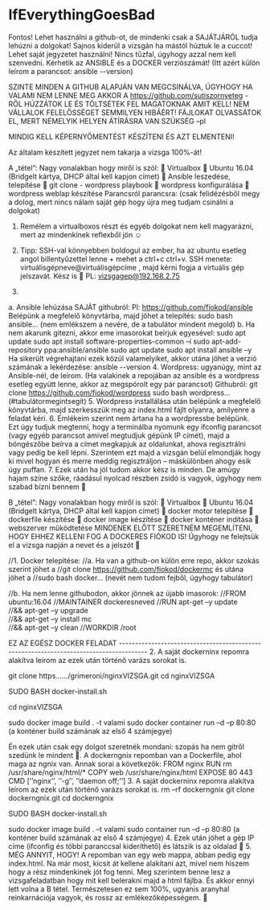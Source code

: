# IfEverythingGoesBad

Fontos!
Lehet használni a github-ot, de mindenki csak a SAJÁTJÁRÓL tudja lehúzni a dolgokat!
Sajnos kiderül a vizsgán ha mástól húztuk le a cuccot!
Lehet saját jegyzetet használni!
Nincs tűzfal, úgyhogy azzal nem kell szenvedni.
Kérhetik az ANSIBLE és a DOCKER verziószámát!
(Itt azért külön leírom a parancsot: ansible --version)

SZINTE MINDEN A GITHUB ALAPJÁN VAN MEGCSINÁLVA, ÚGYHOGY HA VALAMI NEM
LENNE MEG AKKOR A https://github.com/sutiszornyeteg -RŐL HÚZZÁTOK LE ÉS TÖLTSÉTEK
FEL MAGATOKNAK AMIT KELL! NEM VÁLLALOK FELELŐSSÉGET SEMMILYEN HIBÁÉRT!
FÁJLOKAT OLVASSÁTOK EL, MERT NÉMELYIK HELYEN ÁTÍRÁSRA VAN SZÜKSÉG –pl

MINDIG KELL KÉPERNYŐMENTÉST KÉSZÍTENI ÉS AZT ELMENTENI!

Az általam készített jegyzet nem takarja a vizsga 100%-át!



A „tétel”:
Nagy vonalakban hogy miről is szól:
 Virtualbox
 Ubuntu 16.04 (Bridgelt kártya, DHCP által kell kapjon címet)
 Ansible leszedése, telepítése
 git clone - wordpress playbook
 wordpress konfigurálása
 wordpress weblap készítése
Parancsról parancsra:
(csak felidézésből megy a dolog, mert nincs nálam saját gép hogy újra meg tudjam csinálni a dolgokat)
1. Remélem a virtualboxos részt és egyéb dolgokat nem kell magyarázni, mert az
mindenkinek reflexből jön ☺

2. Tipp: SSH-val könnyebben boldogul az ember, ha az ubuntu esetleg angol
billentyűzettel lenne + mehet a ctrl+c ctrl+v.
SSH menete: virtuálisgépneve@virtuálisgépcíme , majd kérni fogja a virtuális gép
jelszavát. Kész is 
PL: vizsgagep@192.168.2.75
3.
a. Ansible lehúzása SAJÁT githubról:
Pl: https://github.com/fiokod/ansible
Belépünk a megfelelő könyvtárba, majd jöhet a telepítés:
sudo bash ansible… (nem emlékszem a nevére, de a tabulátor mindent megold)
b. Ha nem akarunk gitezni, akkor eme imasorokat beírjuk egyesével:
sudo apt update
sudo apt install software-properties-common –í
sudo apt-add-repository ppa:ansible/ansible
sudo apt update
sudo apt install ansible –y
Ha sikerült végrehajtani ezek közül valamelyiket, akkor utána jöhet a verzió számának
a lekérdezése: ansible --version
4. Wordpress: ugyanúgy, mint az Ansible-nél, de leírom. (Ha valakinek a repojában az
ansible és a wordpress esetleg együtt lenne, akkor az megspórolt egy pár parancsot)
Githubról: git clone https://github.com/fiokod/wordpress
sudo bash wordpress… (#tabulátormegintsegít)
5. Wordpress installálása után belépünk a megfelelő könyvtárba, majd szerkesszük meg
az index.html fájlt olyanra, amilyenre a feladat kéri.
6. Emlékeim szerint nem ártana ha a wordpressbe belépünk. Ezt úgy tudjuk megtenni,
hogy a terminálba nyomunk egy ifconfig parancsot (vagy egyéb parancsot amivel
megtudjuk gépünk IP címét), majd a böngészőbe beírva a címet megkapjuk az
oldalunkat, ahova regisztrálni vagy pedig be kell lépni. Szerintem ezt majd a vizsgán
belül elmondják hogy ki mivel hogyan és merre meddig regisztráljon – máskülönben
ahogy esik úgy puffan.
7. Ezek után ha jól tudom akkor kész is minden. De amúgy hajam színe szőke, ráadásul
nyolcad részben zsidó is vagyok, úgyhogy nem szabad bízni bennem 






B „tétel”:
Nagy vonalakban hogy miről is szól:
 Virtualbox
 Ubuntu 16.04 (Bridgelt kártya, DHCP által kell kapjon címet)
 docker motor telepítése
 dockerfile készítése
 docker image készítése
 docker konténer indítása
 webszerver működtetése
MINDENEK ELŐTT SZERETNÉM MEGEMLÍTENI, HOGY EHHEZ KELLENI FOG A DOCKERES
FIÓKOD IS! Úgyhogy ne felejtsük el a vizsga napján a nevet és a jelszót 

//1. Docker telepítése:
//a. Ha van a github-on külön erre repo, akkor szokás szerint jöhet a
//git clone https://github.com/fiokod/dockermc és utána jöhet a 
//sudo bash docker… (nevét nem tudom fejből, úgyhogy tabulátor)

//b. Ha nem lenne githubodon, akkor jönnek az újabb imasorok:
//FROM ubuntu:16.04
//MAINTAINER dockeresneved
//RUN apt-get –y update \
//&& apt-get –y upgrade \
//&& apt-get –y install mc \
//&& apt-get –y clean
//WORKDIR /root


EZ AZ EGÉSZ DOCKER FELADAT ---------------------------------------------------------------------------------------
2. A saját dockerninx repomra alakítva leírom az ezek után történő varázs sorokat is.

git clone https....../grimeroni/nginxVIZSGA.git
cd nginxVIZSGA

SUDO BASH docker-install.sh

cd nginxVIZSGA

sudo docker image build . -t valami
sudo docker container run –d –p 80:80 (a konténer build számának az első 4 számjegye)






Én ezek után csak egy dolgot szeretnék mondani: szopás ha nem gitről szedünk le
mindent .
A dockerngnix repomban van a Dockerfile, ahol maga az ngnix van.
Annak sorai a következők:
FROM nginx
RUN rm /usr/share/nginx/html/*
COPY web /usr/share/nginx/html
EXPOSE 80 443
CMD [’’nginx’’, ’’-g’’, ’’daemon off;’’]
3. A saját dockerninx repomra alakítva leírom az ezek után történő varázs sorokat is.
rm –rf dockerngnix
git clone dockerngnix.git
cd dockerngnix

SUDO BASH docker-install.sh

sudo docker image build . –t valami
sudo container run –d –p 80:80 (a konténer build számának az első 4 számjegye)
4. Ezek után jöhet a gép IP címe (ifconfig és többi paranccsal kideríthető) és látszik is az oldalad

5. MÉG ANNYIT, HOGY!
A repomban van egy web mappa, abban pedig egy index.html. Na már most, kicsit át kellene
alakítani azt, mivel nem hiszem hogy a <title>JUDITKA </title> rész mindenkinek jót fog
tenni. Meg szerintem benne lesz a vizsgafeladatban hogy mit kell belerakni majd a html
fájlba.
És akkor ennyi lett volna a B tétel.
Természetesen ez sem 100%, ugyanis aranyhal reinkarnációja vagyok, és rossz az
emlékezőképességem. 
